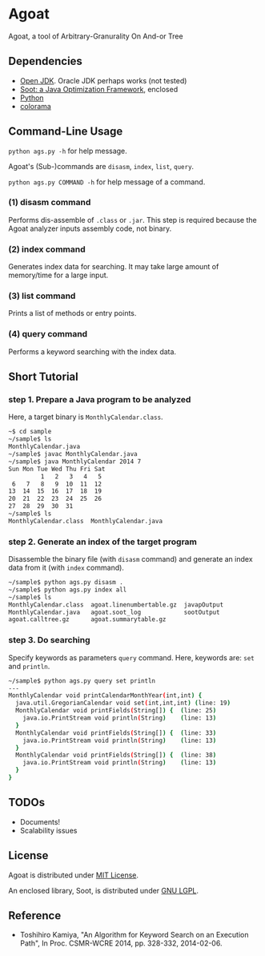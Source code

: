 Agoat
======

Agoat, a tool of Arbitrary-Granurality On And-or Tree

## Dependencies

* [Open JDK](http://openjdk.java.net/). Oracle JDK perhaps works (not tested)
* [Soot: a Java Optimization Framework](http://www.sable.mcgill.ca/soot/), enclosed
* [Python](https://www.python.org/)
* [colorama](https://pypi.python.org/pypi/colorama)

## Command-Line Usage

`python ags.py -h` for help message.

Agoat's (Sub-)commands are `disasm`, `index`, `list`, `query`.

`python ags.py COMMAND -h` for help message of a command.

### (1) disasm command

Performs dis-assemble of `.class` or `.jar`.
This step is required because the Agoat analyzer inputs assembly code, not binary.

### (2) index command

Generates index data for searching.
It may take large amount of memory/time for a large input.

### (3) list command

Prints a list of methods or entry points.

### (4) query command

Performs a keyword searching with the index data.

## Short Tutorial

### step 1. Prepare a Java program to be analyzed

Here, a target binary is `MonthlyCalendar.class`.

```bash
~$ cd sample
~/sample$ ls
MonthlyCalendar.java
~/sample$ javac MonthlyCalendar.java
~/sample$ java MonthlyCalendar 2014 7
Sun Mon Tue Wed Thu Fri Sat
         1   2   3   4   5  
 6   7   8   9  10  11  12  
13  14  15  16  17  18  19  
20  21  22  23  24  25  26  
27  28  29  30  31
~/sample$ ls
MonthlyCalendar.class  MonthlyCalendar.java
```

### step 2. Generate an index of the target program

Disassemble the binary file (with `disasm` command)
and generate an index data from it (with `index` command).

```bash
~/sample$ python ags.py disasm .
~/sample$ python ags.py index all
~/sample$ ls
MonthlyCalendar.class  agoat.linenumbertable.gz  javapOutput
MonthlyCalendar.java   agoat.soot_log            sootOutput
agoat.calltree.gz      agoat.summarytable.gz
```

### step 3. Do searching

Specify keywords as parameters `query` command.
Here, keywords are: `set` and `println`.

```bash
~/sample$ python ags.py query set println
---
MonthlyCalendar void printCalendarMonthYear(int,int) {
  java.util.GregorianCalendar void set(int,int,int)	(line: 19)
  MonthlyCalendar void printFields(String[]) {	(line: 25)
    java.io.PrintStream void println(String)	(line: 13)
  }
  MonthlyCalendar void printFields(String[]) {	(line: 33)
    java.io.PrintStream void println(String)	(line: 13)
  }
  MonthlyCalendar void printFields(String[]) {	(line: 38)
    java.io.PrintStream void println(String)	(line: 13)
  }
}
```

## TODOs

* Documents!
* Scalability issues

## License

Agoat is distributed under [MIT License](license/LICENSE_AGOAT).

An enclosed library, Soot, is distributed under [GNU LGPL](license/LICENSE_SOOT).

## Reference

* Toshihiro Kamiya, "An Algorithm for Keyword Search on an Execution Path", In Proc. CSMR-WCRE 2014, pp. 328-332, 2014-02-06.
